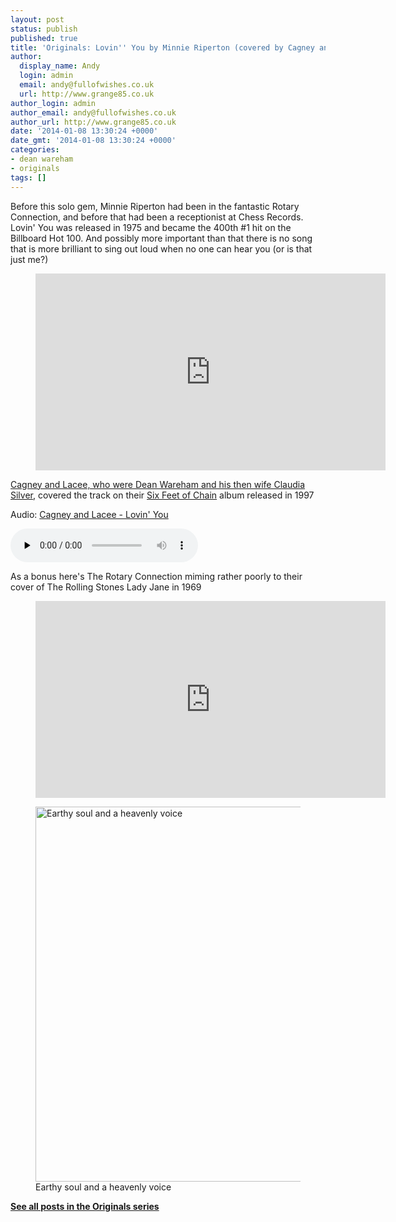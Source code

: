 ```yaml
---
layout: post
status: publish
published: true
title: 'Originals: Lovin'' You by Minnie Riperton (covered by Cagney and Lacee)'
author:
  display_name: Andy
  login: admin
  email: andy@fullofwishes.co.uk
  url: http://www.grange85.co.uk
author_login: admin
author_email: andy@fullofwishes.co.uk
author_url: http://www.grange85.co.uk
date: '2014-01-08 13:30:24 +0000'
date_gmt: '2014-01-08 13:30:24 +0000'
categories:
- dean wareham
- originals
tags: []
---
```

<p>Before this solo gem, Minnie Riperton had been in the fantastic Rotary Connection, and before that had been a receptionist at Chess Records. Lovin' You was released in 1975 and became the 400th #1 hit on the Billboard Hot 100. And possibly more important than that there is no song that is more brilliant to sing out loud when no one can hear you (or is that just me?)</p>

<figure class="caption aligncenter"><iframe width="560" height="315" src="https://www.youtube.com/embed/kE0pwJ5PMDg" frameborder="0" allowfullscreen></iframe><figcaption class="caption-text"></figcaption></figure>

<p><a href="/2009/04/19/mp3-lost-tracks-4-cagney-lacee-orange/" title="Mp3: Lost tracks #4 – Cagney & Lacee – Orange">Cagney and Lacee, who were Dean Wareham and his then wife Claudia Silver</a>, covered the track on their <a href="/database/release/six-feet-of-chain-cagney-and-lacee/">Six Feet of Chain</a> album released in 1997</p>

<div class="well"><p class="audio">Audio: <a href="https://media.fullofwishes.co.uk/05-dean_wareham/audio/02-cagney-and-lacee-lovin-you.mp3">Cagney and Lacee - Lovin' You</a></p><audio controls="controls" preload="none" src="https://media.fullofwishes.co.uk/05-dean_wareham/audio/02-cagney-and-lacee-lovin-you.mp3"></audio></div>

<p>As a bonus here's The Rotary Connection miming rather poorly to their cover of The Rolling Stones Lady Jane in 1969<br />
</p>
<figure class="caption aligncenter"><iframe width="560" height="315" src="https://www.youtube.com/embed/nGZCMX1MTic" frameborder="0" allowfullscreen></iframe><figcaption class="caption-text"></figcaption></figure>
<p><figure class="caption aligncenter"><a href="http://minnieriperton.wordpress.com/2009/11/30/215/"><img src="https://media.fullofwishes.co.uk/00-misc/pictures/minnie-ripperton.png" width="600" alt="Earthy soul and a heavenly voice" class /></a><figcaption class="caption-text"> Earthy soul and a heavenly voice</figcaption></figure></p>
<p><strong><a href="/category/originals/" title="List: Originals">See all posts in the Originals series</a></strong></p>
